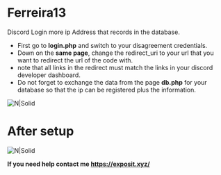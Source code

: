 # Ferreira13
 
 Discord Login more ip Address that records in the database.

  - First go to **login.php** and switch to your disagreement credentials.
  - Down on the **same page**, change the redirect_uri to your url that you want to redirect the url of the code with.
  - note that all links in the redirect must match the links in your discord developer dashboard.
  - Do not forget to exchange the data from the page **db.php** for your database so that the ip can be registered plus the information.
  
![N|Solid](http://exposit.xyz/images/transferir.png)

# After setup
![N|Solid](http://exposit.xyz/images/unknown.png)


**If you need help contact me https://exposit.xyz/**
